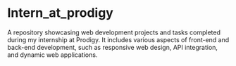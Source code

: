 # Intern_at_prodigy
 A repository showcasing web development projects and tasks completed during my internship at Prodigy. It includes various aspects of front-end and back-end development, such as responsive web design, API integration, and dynamic web applications.
